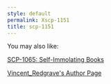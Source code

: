 ```yaml
---
style: default
permalink: Xscp-1151
title: scp-1151
---
```

You may also like:

[SCP-1065: Self-Immolating Books](http://scp-wiki.net/scp-1065)

[Vincent_Redgrave's Author Page](http://scp-wiki.net/vincent-redgrave-s-author-page)
